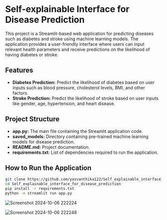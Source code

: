 # Self-explainable Interface for Disease Prediction

This project is a Streamlit-based web application for predicting diseases such as diabetes and stroke using machine learning models. The application provides a user-friendly interface where users can input relevant health parameters and receive predictions on the likelihood of having diabetes or stroke.

## Features
- **Diabetes Prediction:** Predict the likelihood of diabetes based on user inputs such as blood pressure, cholesterol levels, BMI, and other factors.
- **Stroke Prediction:** Predict the likelihood of stroke based on user inputs like gender, age, hypertension, and heart disease.

## Project Structure
- **app.py:** The main file containing the Streamlit application code.
- **saved_models:** Directory containing pre-trained machine learning models for disease prediction.
- **README.md:** Project documentation.
- **requirements.txt:** List of dependencies required to run the application.

## How to Run the Application

```bash
git clone https://github.com/yasvanthika122/Self_explainable_interface_for_disease_prediction.git
cd Self_explainable_interface_for_disease_prediction
pip install -r requirements.txt
python -m streamlit run app.py
```

![Screenshot 2024-10-06 222224](https://github.com/user-attachments/assets/73b7917b-bbb2-4501-8c66-1a847576a53e)

![Screenshot 2024-10-06 222248](https://github.com/user-attachments/assets/4ef1e4a1-c9cf-4c66-b523-dc9fa158434a)
